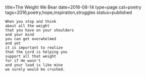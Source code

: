 title=The Weight We Bear
date=2016-08-14
type=page
cat=poetry
tags=2016,poetry,hope,inspiration,struggles
status=published
~~~~~~
When you stop and think
about all the weight
that you have on your shoulders
and your mind
you can get overwhelmed
and yet
it is important to realize
that the Lord is helping you
support all that weight
for if He wasn't
and your load is like mine
we surely would be crushed.
